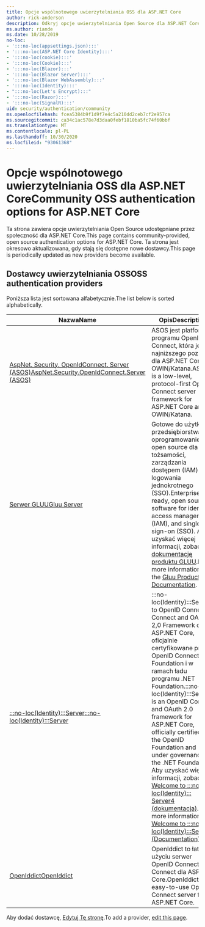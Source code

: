 ```yaml
---
title: Opcje wspólnotowego uwierzytelniania OSS dla ASP.NET Core
author: rick-anderson
description: Odkryj opcje uwierzytelniania Open Source dla ASP.NET Core.
ms.author: riande
ms.date: 10/28/2019
no-loc:
- ':::no-loc(appsettings.json):::'
- ':::no-loc(ASP.NET Core Identity):::'
- ':::no-loc(cookie):::'
- ':::no-loc(Cookie):::'
- ':::no-loc(Blazor):::'
- ':::no-loc(Blazor Server):::'
- ':::no-loc(Blazor WebAssembly):::'
- ':::no-loc(Identity):::'
- ":::no-loc(Let's Encrypt):::"
- ':::no-loc(Razor):::'
- ':::no-loc(SignalR):::'
uid: security/authentication/community
ms.openlocfilehash: fcea5384b9f1d9f7e4c5a210dd2ceb7cf2e957ca
ms.sourcegitcommit: ca34c1ac578e7d3daa0febf1810ba5fc74f60bbf
ms.translationtype: MT
ms.contentlocale: pl-PL
ms.lasthandoff: 10/30/2020
ms.locfileid: "93061368"
---
```

# <a name="community-oss-authentication-options-for-aspnet-core"></a><span data-ttu-id="a6314-103">Opcje wspólnotowego uwierzytelniania OSS dla ASP.NET Core</span><span class="sxs-lookup"><span data-stu-id="a6314-103">Community OSS authentication options for ASP.NET Core</span></span>

<span data-ttu-id="a6314-104">Ta strona zawiera opcje uwierzytelniania Open Source udostępniane przez społeczność dla ASP.NET Core.</span><span class="sxs-lookup"><span data-stu-id="a6314-104">This page contains community-provided, open source authentication options for ASP.NET Core.</span></span> <span data-ttu-id="a6314-105">Ta strona jest okresowo aktualizowana, gdy stają się dostępne nowe dostawcy.</span><span class="sxs-lookup"><span data-stu-id="a6314-105">This page is periodically updated as new providers become available.</span></span>

## <a name="oss-authentication-providers"></a><span data-ttu-id="a6314-106">Dostawcy uwierzytelniania OSS</span><span class="sxs-lookup"><span data-stu-id="a6314-106">OSS authentication providers</span></span>

<span data-ttu-id="a6314-107">Poniższa lista jest sortowana alfabetycznie.</span><span class="sxs-lookup"><span data-stu-id="a6314-107">The list below is sorted alphabetically.</span></span>

| <span data-ttu-id="a6314-108">Nazwa</span><span class="sxs-lookup"><span data-stu-id="a6314-108">Name</span></span> | <span data-ttu-id="a6314-109">Opis</span><span class="sxs-lookup"><span data-stu-id="a6314-109">Description</span></span> |
| ---- | ----------- |
| [<span data-ttu-id="a6314-110">AspNet. Security. OpenIdConnect. Server (ASOS)</span><span class="sxs-lookup"><span data-stu-id="a6314-110">AspNet.Security.OpenIdConnect.Server (ASOS)</span></span>](https://github.com/aspnet-contrib/AspNet.Security.OpenIdConnect.Server) | <span data-ttu-id="a6314-111">ASOS jest platformą programu OpenID Connect, która jest najniższego poziomu, dla ASP.NET Core i OWIN/Katana.</span><span class="sxs-lookup"><span data-stu-id="a6314-111">ASOS is a low-level, protocol-first OpenID Connect server framework for ASP.NET Core and OWIN/Katana.</span></span> |
| [<span data-ttu-id="a6314-112">Serwer GLUU</span><span class="sxs-lookup"><span data-stu-id="a6314-112">Gluu Server</span></span>](https://gluu.org/) | <span data-ttu-id="a6314-113">Gotowe do użytku przedsiębiorstwa, oprogramowanie open source dla tożsamości, zarządzania dostępem (IAM) i logowania jednokrotnego (SSO).</span><span class="sxs-lookup"><span data-stu-id="a6314-113">Enterprise ready, open source software for identity, access management (IAM), and single sign-on (SSO).</span></span> <span data-ttu-id="a6314-114">Aby uzyskać więcej informacji, zobacz [dokumentację produktu GLUU](https://gluu.org/docs/).</span><span class="sxs-lookup"><span data-stu-id="a6314-114">For more information, see the [Gluu Product Documentation](https://gluu.org/docs/).</span></span> |
| [<span data-ttu-id="a6314-115">:::no-loc(Identity):::Server</span><span class="sxs-lookup"><span data-stu-id="a6314-115">:::no-loc(Identity):::Server</span></span>](https://identityserver.io/) | <span data-ttu-id="a6314-116">:::no-loc(Identity):::Serwer to OpenID Connect Connect and OAuth 2,0 Framework dla ASP.NET Core, oficjalnie certyfikowane przez OpenID Connect Foundation i w ramach ładu programu .NET Foundation.</span><span class="sxs-lookup"><span data-stu-id="a6314-116">:::no-loc(Identity):::Server is an OpenID Connect and OAuth 2.0 framework for ASP.NET Core, officially certified by the OpenID Foundation and under governance of the .NET Foundation.</span></span> <span data-ttu-id="a6314-117">Aby uzyskać więcej informacji, zobacz [Welcome to :::no-loc(Identity)::: Server4 (dokumentacja)](https://identityserver4.readthedocs.io/en/latest/).</span><span class="sxs-lookup"><span data-stu-id="a6314-117">For more information, see [Welcome to :::no-loc(Identity):::Server4 (Documentation)](https://identityserver4.readthedocs.io/en/latest/).</span></span> |
| [<span data-ttu-id="a6314-118">OpenIddict</span><span class="sxs-lookup"><span data-stu-id="a6314-118">OpenIddict</span></span>](https://github.com/openiddict/openiddict-core) | <span data-ttu-id="a6314-119">OpenIddict to łatwy w użyciu serwer OpenID Connect Connect dla ASP.NET Core.</span><span class="sxs-lookup"><span data-stu-id="a6314-119">OpenIddict is an easy-to-use OpenID Connect server for ASP.NET Core.</span></span> |

<span data-ttu-id="a6314-120">Aby dodać dostawcę, [Edytuj Tę stronę](https://github.com/login?return_to=https%3A%2F%2Fgithub.com%2Faspnet%2FDocs%2Fedit%2Fmaster%2Faspnetcore%2Fsecurity%2Fauthentication%2Fcommunity.md).</span><span class="sxs-lookup"><span data-stu-id="a6314-120">To add a provider, [edit this page](https://github.com/login?return_to=https%3A%2F%2Fgithub.com%2Faspnet%2FDocs%2Fedit%2Fmaster%2Faspnetcore%2Fsecurity%2Fauthentication%2Fcommunity.md).</span></span>
